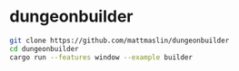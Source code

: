 # dungeonbuilder

```bash
git clone https://github.com/mattmaslin/dungeonbuilder 
cd dungeonbuilder
cargo run --features window --example builder
```
